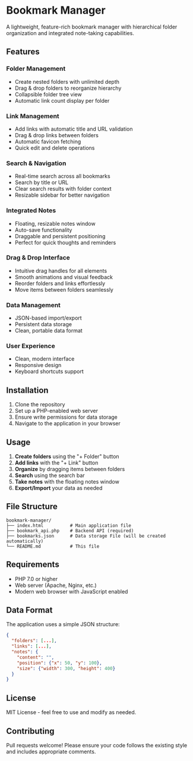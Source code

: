# Bookmark Manager

A lightweight, feature-rich bookmark manager with hierarchical folder organization and integrated note-taking capabilities.

## Features

###  Folder Management
- Create nested folders with unlimited depth
- Drag & drop folders to reorganize hierarchy
- Collapsible folder tree view
- Automatic link count display per folder

###  Link Management
- Add links with automatic title and URL validation
- Drag & drop links between folders
- Automatic favicon fetching
- Quick edit and delete operations

###  Search & Navigation
- Real-time search across all bookmarks
- Search by title or URL
- Clear search results with folder context
- Resizable sidebar for better navigation

###  Integrated Notes
- Floating, resizable notes window
- Auto-save functionality
- Draggable and persistent positioning
- Perfect for quick thoughts and reminders

###  Drag & Drop Interface
- Intuitive drag handles for all elements
- Smooth animations and visual feedback
- Reorder folders and links effortlessly
- Move items between folders seamlessly

###  Data Management
- JSON-based import/export
- Persistent data storage
- Clean, portable data format

###  User Experience
- Clean, modern interface
- Responsive design
- Keyboard shortcuts support

## Installation

1. Clone the repository
2. Set up a PHP-enabled web server
3. Ensure write permissions for data storage
4. Navigate to the application in your browser

## Usage

1. **Create folders** using the "+ Folder" button
2. **Add links** with the "+ Link" button
3. **Organize** by dragging items between folders
4. **Search** using the search bar
5. **Take notes** with the floating notes window
6. **Export/Import** your data as needed

## File Structure

```
bookmark-manager/
├── index.html          # Main application file
├── bookmark_api.php    # Backend API (required)
├── bookmarks.json      # Data storage File (will be created automatically)
└── README.md           # This file
```

## Requirements

- PHP 7.0 or higher
- Web server (Apache, Nginx, etc.)
- Modern web browser with JavaScript enabled

## Data Format

The application uses a simple JSON structure:
```json
{
  "folders": [...],
  "links": [...],
  "notes": {
    "content": "",
    "position": {"x": 50, "y": 100},
    "size": {"width": 300, "height": 400}
  }
}
```

## License

MIT License - feel free to use and modify as needed.

## Contributing

Pull requests welcome! Please ensure your code follows the existing style and includes appropriate comments.